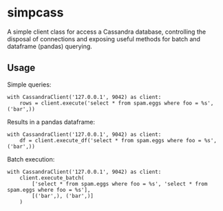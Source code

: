 # simpcass
A simple client class for access a Cassandra database, controlling
the disposal of connections and exposing useful methods for batch
and dataframe (pandas) querying.

## Usage

Simple queries:
```
with CassandraClient('127.0.0.1', 9042) as client:
    rows = client.execute('select * from spam.eggs where foo = %s', ('bar',))
```

Results in a pandas dataframe:
```
with CassandraClient('127.0.0.1', 9042) as client:
    df = client.execute_df('select * from spam.eggs where foo = %s', ('bar',))
```

Batch execution:
```
with CassandraClient('127.0.0.1', 9042) as client:
    client.execute_batch(
        ['select * from spam.eggs where foo = %s', 'select * from spam.eggs where foo = %s'],
        [('bar',), ('bar',)]
    )
```
